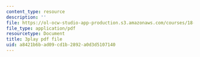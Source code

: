 ```yaml
---
content_type: resource
description: ''
file: https://ol-ocw-studio-app-production.s3.amazonaws.com/courses/18-02sc-multivariable-calculus-fall-2010/a8421b6bad09cd1b2892a0d3d5107140_oQgHo7acids.pdf
file_type: application/pdf
resourcetype: Document
title: 3play pdf file
uid: a8421b6b-ad09-cd1b-2892-a0d3d5107140
---
```

